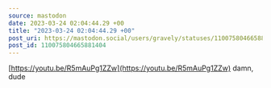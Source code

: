 ```yaml
---
source: mastodon
date: 2023-03-24 02:04:44.29 +00
title: "2023-03-24 02:04:44.29 +00"
post_uri: https://mastodon.social/users/gravely/statuses/110075804665881404
post_id: 110075804665881404
---
```

[https://youtu.be/R5mAuPg1ZZw](https://youtu.be/R5mAuPg1ZZw) damn, dude


